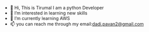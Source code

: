 - 👋 Hi, This is Tirumal I am a python Developer
- 👀 I’m interested in learning new skills
- 🌱 I’m currently learning AWS
- 📫 you can reach me through my email:dadi.pavan2@gmail.com

<!---
daditirumal/daditirumal is a ✨ special ✨ repository because its `README.md` (this file) appears on your GitHub profile.
You can click the Preview link to take a look at your changes.
--->
